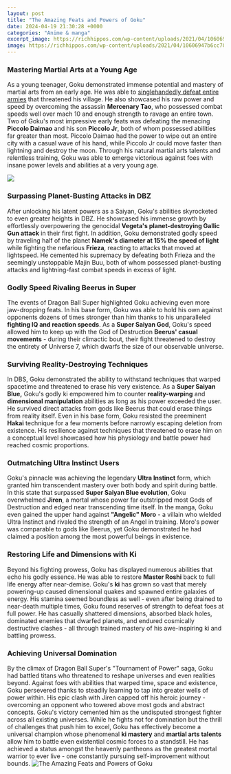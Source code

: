 ```yaml
---
layout: post
title: "The Amazing Feats and Powers of Goku"
date: 2024-04-19 21:30:28 +0000
categories: "Anime & manga"
excerpt_image: https://richhippos.com/wp-content/uploads/2021/04/10606947b6cc7090e1484a7f173f0b87.jpg
image: https://richhippos.com/wp-content/uploads/2021/04/10606947b6cc7090e1484a7f173f0b87.jpg
---
```


### Mastering Martial Arts at a Young Age
As a young teenager, Goku demonstrated immense potential and mastery of martial arts from an early age. He was able to [singlehandedly defeat entire armies](https://store.fi.io.vn/chihuahua-unicorn-t-shirt-girls-space-galaxy-rainbow-dog-tee3596-t-shirt) that threatened his village. He also showcased his raw power and speed by overcoming the assassin **Mercenary Tao**, who possessed combat speeds well over mach 10 and enough strength to ravage an entire town. Two of Goku's most impressive early feats was defeating the menacing **Piccolo Daimao** and his son **Piccolo Jr**, both of whom possessed abilities far greater than most. Piccolo Daimao had the power to wipe out an entire city with a casual wave of his hand, while Piccolo Jr could move faster than lightning and destroy the moon. Through his natural martial arts talents and relentless training, Goku was able to emerge victorious against foes with insane power levels and abilities at a very young age.

![](https://i.ytimg.com/vi/aiHO9H5arOI/maxresdefault.jpg)
### Surpassing Planet-Busting Attacks in DBZ 
After unlocking his latent powers as a Saiyan, Goku's abilities skyrocketed to even greater heights in DBZ. He showcased his immense growth by effortlessly overpowering the genocidal **Vegeta's planet-destroying Gallic Gun attack** in their first fight. In addition, Goku demonstrated godly speed by traveling half of the planet **Namek's diameter at 15% the speed of light** while fighting the nefarious **Frieza**, reacting to attacks that moved at lightspeed. He cemented his supremacy by defeating both Frieza and the seemingly unstoppable Majin Buu, both of whom possessed planet-busting attacks and lightning-fast combat speeds in excess of light. 
### Godly Speed Rivaling Beerus in Super
The events of Dragon Ball Super highlighted Goku achieving even more jaw-dropping feats. In his base form, Goku was able to hold his own against opponents dozens of times stronger than him thanks to his unparalleled **fighting IQ and reaction speeds**. As a **Super Saiyan God**, Goku's speed allowed him to keep up with the God of Destruction **Beerus' casual movements** - during their climactic bout, their fight threatened to destroy the entirety of Universe 7, which dwarfs the size of our observable universe.
### Surviving Reality-Destroying Techniques
In DBS, Goku demonstrated the ability to withstand techniques that warped spacetime and threatened to erase his very existence. As a **Super Saiyan Blue,** Goku's godly ki empowered him to counter **reality-warping** and **dimensional manipulation** abilities as long as his power exceeded the user. He survived direct attacks from gods like Beerus that could erase things from reality itself. Even in his base form, Goku resisted the preeminent **Hakai** technique for a few moments before narrowly escaping deletion from existence. His resilience against techniques that threatened to erase him on a conceptual level showcased how his physiology and battle power had reached cosmic proportions.
### Outmatching Ultra Instinct Users
Goku's pinnacle was achieving the legendary **Ultra Instinct** form, which granted him transcendent mastery over both body and spirit during battle. In this state that surpassed **Super Saiyan Blue evolution**, Goku overwhelmed **Jiren**, a mortal whose power far outstripped most Gods of Destruction and edged near transcending time itself. In the manga, Goku even gained the upper hand against **"Angelic" Moro** - a villain who wielded Ultra Instinct and rivaled the strength of an Angel in training. Moro's power was comparable to gods like Beerus, yet Goku demonstrated he had claimed a position among the most powerful beings in existence.
### Restoring Life and Dimensions with Ki 
Beyond his fighting prowess, Goku has displayed numerous abilities that echo his godly essence. He was able to restore **Master Roshi** back to full life energy after near-demise. Goku's **ki** has grown so vast that merely powering-up caused dimensional quakes and spawned entire galaxies of energy. His stamina seemed boundless as well - even after being drained to near-death multiple times, Goku found reserves of strength to defeat foes at full power. He has casually shattered dimensions, absorbed black holes, dominated enemies that dwarfed planets, and endured cosmically destructive clashes - all through trained mastery of his awe-inspiring ki and battling prowess.
### Achieving Universal Domination
By the climax of Dragon Ball Super's "Tournament of Power" saga, Goku had battled titans who threatened to reshape universes and even realities beyond. Against foes with abilities that warped time, space and existence, Goku persevered thanks to steadily learning to tap into greater wells of power within. His epic clash with Jiren capped off his heroic journey - overcoming an opponent who towered above most gods and abstract concepts. Goku's victory cemented him as the undisputed strongest fighter across all existing universes. While he fights not for domination but the thrill of challenges that push him to excel, Goku has effectively become a universal champion whose phenomenal **ki mastery** and **martial arts talents** allow him to battle even existential cosmic forces to a standstill. He has achieved a status amongst the heavenly pantheons as the greatest mortal warrior to ever live - one constantly pursuing self-improvement without bounds.
![The Amazing Feats and Powers of Goku](https://richhippos.com/wp-content/uploads/2021/04/10606947b6cc7090e1484a7f173f0b87.jpg)